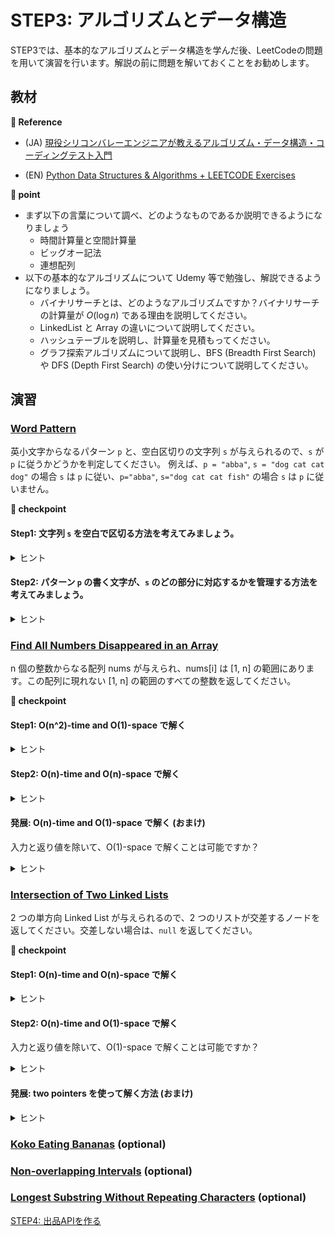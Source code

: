 # STEP3: アルゴリズムとデータ構造　
STEP3では、基本的なアルゴリズムとデータ構造を学んだ後、LeetCodeの問題を用いて演習を行います。解説の前に問題を解いておくことをお勧めします。

## 教材

**:book: Reference**

* (JA) [現役シリコンバレーエンジニアが教えるアルゴリズム・データ構造・コーディングテスト入門](https://mercari.udemy.com/course/python-algo/)

* (EN) [Python Data Structures & Algorithms + LEETCODE Exercises](https://mercari.udemy.com/course/data-structures-algorithms-python/)

**:beginner: point**
* まず以下の言葉について調べ、どのようなものであるか説明できるようになりましょう
  * 時間計算量と空間計算量
  * ビッグオー記法
  * 連想配列
* 以下の基本的なアルゴリズムについて Udemy 等で勉強し、解説できるようになりましょう。
  * バイナリサーチとは、どのようなアルゴリズムですか？バイナリサーチの計算量が $O(\log n)$ である理由を説明してください。
  * LinkedList と Array の違いについて説明してください。
  * ハッシュテーブルを説明し、計算量を見積もってください。
  * グラフ探索アルゴリズムについて説明し、BFS (Breadth First Search) や DFS (Depth First Search) の使い分けについて説明してください。

## 演習
### [Word Pattern](https://leetcode.com/problems/word-pattern/description/)
英小文字からなるパターン `p` と、空白区切りの文字列 `s` が与えられるので、`s` が `p` に従うかどうかを判定してください。 例えば、`p = "abba"`, `s = "dog cat cat dog"` の場合 `s` は `p` に従い、`p="abba"`, `s="dog cat cat fish"` の場合 `s` は `p` に従いません。

**:beginner: checkpoint**
#### Step1: 文字列 `s` を空白で区切る方法を考えてみましょう。
<details>
<summary>ヒント</summary>

* 各言語では、文字列操作のためのライブラリや関数などが標準で提供されているはずです
* Web 検索や ChatGPT を駆使して、"文字列 空白区切り" などで検索してみましょう
</details>

#### Step2: パターン `p` の書く文字が、`s` のどの部分に対応するかを管理する方法を考えてみましょう。
<details>
<summary>ヒント</summary>

* 例えば、Example 1 の場合、`p` の各文字に対応する `s` 内の単語は、`a => dog`, `b => cat` です
* このような対応を管理するために、辞書やハッシュテーブルを使うと良いでしょう
* 例えば、Python では、`dict` を使って、`p` の各文字に対応する `s` 内の単語を管理できます
* こちらも、Web 検索や ChatGPT を駆使して、"Python 辞書" などで検索してみましょう
</details>


### [Find All Numbers Disappeared in an Array](https://leetcode.com/problems/find-all-numbers-disappeared-in-an-array/description/)
n 個の整数からなる配列 nums が与えられ、nums[i] は [1, n] の範囲にあります。この配列に現れない [1, n] の範囲のすべての整数を返してください。

**:beginner: checkpoint**

#### Step1: O(n^2)-time and O(1)-space で解く
<details>
<summary>ヒント</summary>

* シンプルなな 2 重ループを用いて、O(n^2)-time and O(1)-space で解けます
</details>

#### Step2: O(n)-time and O(n)-space で解く
<details>
<summary>ヒント</summary>

* 配列 nums 内に要素が出現したかどうかを記録するための配列を用意することで、O(n)-time and O(n)-space で解けます
</details>

#### 発展: O(n)-time and O(1)-space で解く (おまけ)
入力と返り値を除いて、O(1)-space で解くことは可能ですか？
<details>
<summary>ヒント</summary>

* 深く考察をすると、O(n)-time and O(1)-space で解けることがわかります
* 解説で扱う予定なので、挑戦してみてください
</details>


### [Intersection of Two Linked Lists](https://leetcode.com/problems/intersection-of-two-linked-lists/description)
2 つの単方向 Linked List が与えられるので、2 つのリストが交差するノードを返してください。交差しない場合は、`null` を返してください。

**:beginner: checkpoint**

#### Step1: O(n)-time and O(n)-space で解く
<details>
<summary>ヒント</summary>

* Hash Table を使ってノードを記録することで、O(n)-time and O(n)-space で解けます
</details>

#### Step2: O(n)-time and O(1)-space で解く
入力と返り値を除いて、O(1)-space で解くことは可能ですか？
<details>
<summary>ヒント</summary>

* 2つのリストの長さを比較して、長いリストを短いリストと同じ長さにすることで、O(n)-time and O(1)-space で解けます
* 解説で扱う予定です
</details>

#### 発展: two pointers を使って解く方法 (おまけ)
<details>
<summary>ヒント</summary>

* 片方の tail から head にポインタをはり、Floyd's Linked List Cycle Finding Algorithm に帰着する
</details>


### [Koko Eating Bananas](https://leetcode.com/problems/koko-eating-bananas/) (optional)

### [Non-overlapping Intervals](https://leetcode.com/problems/non-overlapping-intervals/description/) (optional)

### [Longest Substring Without Repeating Characters](https://leetcode.com/problems/longest-substring-without-repeating-characters/description/) (optional)


[STEP4: 出品APIを作る](./04-api.ja.md)